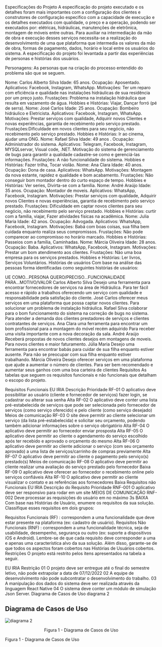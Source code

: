 Especificações do Projeto
A especificação do projeto executado e os detalhes foram mais importantes com a configuração dos clientes e construtores de configuração especifico com a capacidade de execução e os detalhes executados com qualidade, o preço e a operação, podendo ser executados por: elétricas, hidráulicas, manutenções de eletrônica, montagem de móveis entre outras. Para auxiliar na intermediação da mão de obra e execução desses serviços necessita-se a realização do desenvolvimento de uma que plataforma que intermedia os valores da mão de obra, formas de pagamento, dados, horário e local entre os usuários do sistema. A especificação do projeto foi levantada a partir das experiências de personas e histórias dos usuários.

Personagens:
As personas que na criação do processo entendido do problema são que se seguem.

Nome: Carlos Alberto Silva
Idade: 65 anos.
Ocupação: Aposentado.
Aplicativos: Facebook, Instagram, WhatsApp.
Motivações: Ter um reparo com eficiência e qualidade nas instalações hidráulicas de sua residência por um preço justo.
Frustações: Problema na instalação hidráulica que resulta em vazamento de água.
Hobbies e Histórias: Viajar, Dançar forró (pé de serra).
Nome: José Carlos
Idade: 25 anos.
Ocupação: Bombeiro hidráulico e Eletricista.
Aplicativos: Facebook, Instagram, WhatsApp.
Motivações: Prestar serviços com qualidade, Adquirir novos Clientes e novas experiências, garantia de recebimento pelo serviço prestado.
Frustações:Dificuldade em novos clientes para seu negócio, não recebimento pelo serviço prestado.
Hobbies e Histórias: Ir ao cinema, ajudar uma ONG.
Nome: Rafael Silva
Idade: 49 anos .
Ocupação: Administrador do sistema.
Aplicativos: Telegram, Facebook, Instagram, MYSQLservar, Visual code, .NET.
Motivação do sistema de gerenciamento de bugs para garantir a qualidade cadastre-se como e gerenciá-las informações.
Frustações: A não funcionalidade do sistema.
Hobbies e Histórias: Fazer trilha, Tocar violão.
Nome: Ana Clara
Idade: 40 anos.
Ocupação: Dona de casa.
Aplicativos: WhatsApp.
Motivações: Montagem da nova estante, rapidez e qualidade e bom acabamento.
Frustações: Não conseguir bom montador dentro do curto espaço de tempo.
Hobbies e Histórias: Ver series, Divirta-se com a família.
Nome: André Araújo
Idade: 35 anos.
Ocupação: Montador de moveis.
Aplicativos: WhatsApp, Facebook, Instagram.
Motivações: Prestar serviços com qualidade, Adquirir novos Clientes e novas experiências, garantia de recebimento pelo serviço prestado.
Frustações: Dificuldade em captar novos clientes para seu negócio, não recebimento pelo serviço prestado.
Hobbies e Histórias: curtir com a família, viajar, Fazer atividades físicas na acadêmica.
Nome: Julia Maria
Idade: 42 anos.
Ocupação: Advogada.
Aplicativos: WhatsApp, Facebook, Instagram.
Motivações: Babá com boas coisas, sua filha bem cuidada enquanto realiza seus compromissos.
Frustações: Não pode comparecer ao compromisso no horário marcado. Hobbies e Histórias: Passeios com a família, Caminhadas.
Nome: Márcia Oliveira
Idade: 28 anos.
Ocupação: Baba.
Aplicativos: WhatsApp, Facebook, Instagram.
Motivações: Prestar um bom atendimento aos clientes.
Frustações: Não uma boa empresa para os serviços prestados.
Hobbies e Histórias: Ler livros, Serviços Voluntários.
Histórias de usuários
Com base na análise das pessoas forma identificadas como seguintes histórias de usuários:

UE COMO...PERSONA	QUERO/PRECISO...FUNCIONALIDADE	PARA...MOTIVO/VALOR
Carlos Alberto Silva	Desejo uma ferramenta para encontrar fornecedores de serviços na área de Hidráulica.	Para ter fácil acesso e rápido a trabalhos oferecendo um serviço com qualidade e responsabilidade pela satisfação do cliente.
José Carlos	oferecer meus serviços em uma plataforma que possa captar novos clientes.	Para solucionar um problema de instalação hidráulica.
Rafael Silva	colaborar para o bom funcionamento do sistema na correção de bugs no sistema.	Para atender a demanda dos clientes prestadores de serviços e clientes contratantes de serviços.
Ana Clara	uma ferramenta para encontrar um bom profissional para a montagem do móvel recém adquirido	Para receber uma visita importante com a nova decoração da sala.
André Araújo	Receberá propostas de novos clientes desejos em montagens de moveis.	Para novos clientes e maior faturamento.
Júlia Maria	Desejo uma ferramenta para encontrar babás para cuidar de sua filha enquanto estiver ausente.	Para não se preocupar com sua filha enquanto estiver trabalhando.
Márcia Oliveira	Desejo oferecer serviços em uma plataforma que ajude a aumentar o número de clientes.	Para ser bem recomendado e aumentar seus ganhos com uma boa carteira de clientes
Requisitos
As tabelas que seguem os requisitos funcionais e não funcionais que detalham o escopo do projeto.

Requisitos Funcionais
EU IRIA	Descrição	Prioridade
RF-01	O aplicativo deve possibilitar ao usuário (cliente e fornecedor de serviços) fazer login, se cadastrar ou alterar sua senha	Alta
RF-02	O aplicativo deve conter uma lista pré-estabelecida de serviços que pode ser selecionada pelo fornecedor de serviços (como serviço oferecido) e pelo cliente (como serviço desejado)	Meios de comunicação
RF-03	O site deve permitir ao cliente selecionar um serviço (da lista pré-estabelecida) e solicitar seu orçamento, podendo também adicionar informações sobre o serviço obrigatório	Alta
RF-04	O aplicativo deve permitir ao fornecedor enviar prosposta	Alta
RF-05	O aplicativo deve permitir ao cliente o agendamento do serviço escolhido após ter recebido e aprovado o orçamento do mesmo	Alta
RF-06	O aplicativo deve permitir ao cliente adicionar o serviço (com seu orçamento aprovado) a uma lista de serviços/carrinho de compras previamente	Alta
RF-07	O aplicativo deve permitir ao cliente o pagamento pelo serviço(s) prestado(s)	Meios de comunicação
RF-08	O aplicativo deve permitir ao cliente realizar uma avaliação do serviço prestado pelo fornecedor	Baixa
RF-09	O aplicativo deve oferecer ao fornecedor o recebimento online pelo serviços confiáveis	Alta
RF-10	O aplicativo deve permitir ao cliente visualizar o contato e as referências aos fornecedores	Baixa
Requisitos não Funcionais
EU IRIA	Descrição do Requisito	Prioridade
RNF-001	O aplicativo deve ser responsivo para rodar em um site	MEIOS DE COMUNICAÇÃO
RNF-002	Deve processar as requisições do usuário em no máximo 3s	BAIXA
Com base nas Histórias de Usuário, enumere os requisitos da sua solução. Classifique esses requisitos em dois grupos:

Requisitos Funcionais (RF) : correspondem a uma funcionalidade que deve estar presente na plataforma (ex: cadastro de usuário).
Requisitos Não Funcionais (RNF) : correspondem a uma funcionalidade técnica, seja de usabilidade, desempenho, segurança ou outro (ex: suporte a dispositivos iOS e Android). Lembre-se de que cada requisito deve corresponder a uma e apenas uma característica alvo da sua solução. Além disso, garante-se de que todos os aspectos foram cobertos nas Histórias de Usuários cobertos.
Restrições
O projeto está restrito pelos itens apresentados na tabela a seguir.

EU IRIA	Restrição
01	O projeto deve ser entregue até o final do semestre letivo, não pode extrapolar a data de 07/12/2022
02	A equipe de desenvolvimento não pode subcontratar o desenvolvimento do trabalho.
03	A manipulação dos dados do sistema deve ser realizada através da linguagem React Native
04	O sistema deve conter um módulo de simulação Json Server.
Diagrama de Casos de Uso
diagrama 2

## Diagrama de Casos de Uso


![diagrama 2](https://user-images.githubusercontent.com/93413365/160945983-90031405-1c96-4f23-b36d-18d2efef5a8f.jpg)
<p align="center">Figura 1 - Diagrama de Casos de Uso</p>

Figura 1 - Diagrama de Casos de Uso
